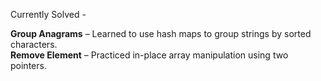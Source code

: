 Currently Solved - 

**Group Anagrams** – Learned to use hash maps to group strings by sorted characters.  
**Remove Element** – Practiced in-place array manipulation using two pointers.
